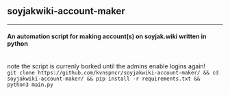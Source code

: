 <h2><strong>soyjakwiki-account-maker</strong></h2>
<hr>
<h4>An automation script for making account(s) on soyjak.wiki written in python</h4>
<br>note the script is currenly borked until the admins enable logins again!</br> 
<code>git clone https://github.com/kvnspncr/soyjakwiki-account-maker/ && cd soyjakwiki-account-maker/ && pip install -r requirements.txt && python3 main.py</code>
